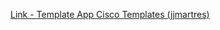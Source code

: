 [Link - Template App Cisco Templates (jjmartres)](https://github.com/jjmartres/Zabbix/tree/master/zbx-templates/zbx-cisco)
